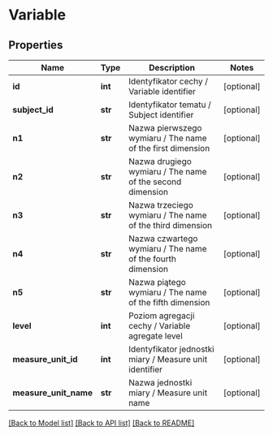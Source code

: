 # Variable

## Properties
Name | Type | Description | Notes
------------ | ------------- | ------------- | -------------
**id** | **int** | Identyfikator cechy / Variable identifier | [optional] 
**subject_id** | **str** | Identyfikator tematu / Subject identifier | [optional] 
**n1** | **str** | Nazwa pierwszego wymiaru / The name of the first dimension | [optional] 
**n2** | **str** | Nazwa drugiego wymiaru / The name of the second dimension | [optional] 
**n3** | **str** | Nazwa trzeciego wymiaru / The name of the third dimension | [optional] 
**n4** | **str** | Nazwa czwartego wymiaru / The name of the fourth dimension | [optional] 
**n5** | **str** | Nazwa piątego wymiaru / The name of the fifth dimension | [optional] 
**level** | **int** | Poziom agregacji cechy / Variable agregate level | [optional] 
**measure_unit_id** | **int** | Identyfikator jednostki miary / Measure unit identifier | [optional] 
**measure_unit_name** | **str** | Nazwa jednostki miary / Measure unit name | [optional] 

[[Back to Model list]](../README.md#documentation-for-models) [[Back to API list]](../README.md#documentation-for-api-endpoints) [[Back to README]](../README.md)


